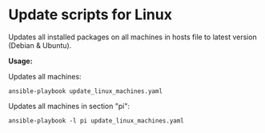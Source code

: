 # Update scripts for Linux

Updates all installed packages on all machines in hosts file to latest version (Debian & Ubuntu).

**Usage:**

Updates all machines:
```
ansible-playbook update_linux_machines.yaml
```

Updates all machines in section "pi":
```
ansible-playbook -l pi update_linux_machines.yaml
```
